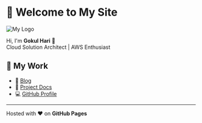 # 👋 Welcome to My Site
![My Logo](logo.png)


Hi, I'm **Gokul Hari** 🚀  
Cloud Solution Architect | AWS Enthusiast  

## 🔗 My Work
- 📝 [Blog](https://gokulharix.github.io/my-blog/)  
- 📘 [Project Docs](https://gokulharix.github.io/project-docs/)  
- 💻 [GitHub Profile](https://github.com/gokulharix)  

---
Hosted with ❤️ on **GitHub Pages**
